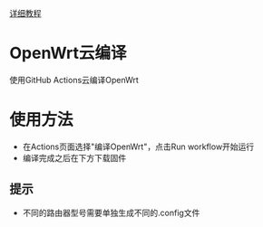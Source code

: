 [详细教程](https://p3terx.com/archives/build-openwrt-with-github-actions.html)

# OpenWrt云编译

使用GitHub Actions云编译OpenWrt

# 使用方法

- 在Actions页面选择"编译OpenWrt"，点击Run workflow开始运行
- 编译完成之后在下方下载固件

## 提示

- 不同的路由器型号需要单独生成不同的.config文件
